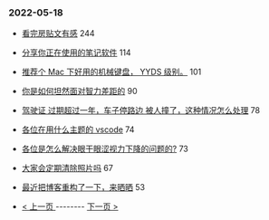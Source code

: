 ### 2022-05-18 
- [看完房贴文有感](https://www.v2ex.com/t/853624) 244
- [分享你正在使用的笔记软件](https://www.v2ex.com/t/853646) 114
- [推荐个 Mac 下好用的机械键盘， YYDS 级别。](https://www.v2ex.com/t/853651) 101
- [你是如何坦然面对智力差距的](https://www.v2ex.com/t/853545) 90
- [驾驶证 过期超过一年，车子停路边 被人撞了，这种情况怎么处理](https://www.v2ex.com/t/853546) 78
- [各位在用什么主题的 vscode](https://www.v2ex.com/t/853574) 74
- [各位是怎么解决眼干眼涩视力下降的问题的?](https://www.v2ex.com/t/853605) 73
- [大家会定期清除照片吗](https://www.v2ex.com/t/853648) 67
- [最近把博客重构了一下，来晒晒](https://www.v2ex.com/t/853641) 53 

- [ < 上一页 ](https://github.com/able8/v2ex-hot-record/blob/master/2022-05-17.md) -------- [ 下一页 > ](https://github.com/able8/v2ex-hot-record/blob/master/2022-05-19.md)